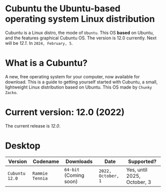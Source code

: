 # Cubuntu the Ubuntu-based operating system Linux distribution

Cubuntu is a Linux distro, the mode of `Ubuntu`. This OS **based** on Ubuntu, and the features graphical Cubuntu OS. The version is 12.0 currently. Next will be *12.1*. In `2024, February, 5`.


# What is a Cubuntu?


A new, free operating system for your computer, now available for download.
This is a guide to getting yourself started with Cubuntu, a small, lightweight Linux distribution based on Ubuntu.
This OS made by `Chunky Zacko`.


# Current version: 12.0 (2022)

The current release is *12.0*.


# Desktop

| Version          | Codename         | Downloads                  | Date                   | Supported?                    |
|------------------|------------------|----------------------------|------------------------|-------------------------------|
| `Cubuntu 12.0`   | `Rammie Tennia`  |  `64-bit` (Coming soon)    | `2022, October, 1`     | Yes, until 2025, October, 3   |
